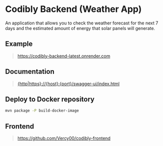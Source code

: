 # Codibly Backend (Weather App)

An application that allows you to check the weather forecast for the next 7 days and the estimated amount of energy that solar panels will generate.

## Example

>https://codibly-backend-latest.onrender.com

## Documentation

>[{http|https}://{host}:{port}/swagger-ui/index.html](https://codibly-backend-latest.onrender.com/swagger-ui/index.html)

## Deploy to Docker repository

```sh
mvn package -P build-docker-image
```

## Frontend

>https://github.com/Vercy00/codibly-frontend
